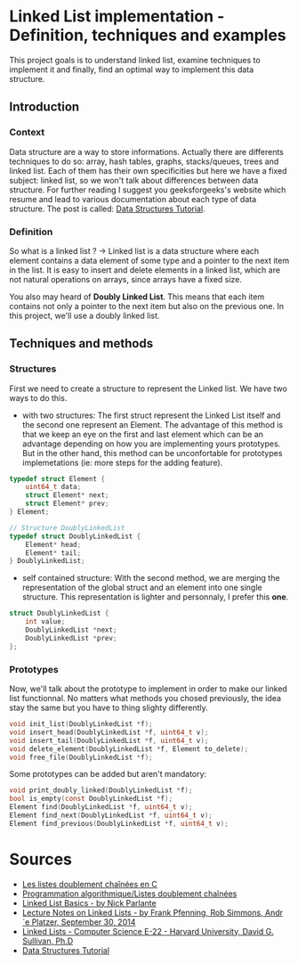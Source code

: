 # Linked List implementation - Definition, techniques and examples

This project goals is to understand linked list, examine techniques to implement it and finally, find an optimal way to implement this data structure.


## Introduction

### Context

Data structure are a way to store informations. Actually there are differents techniques to do so: array, hash tables, graphs, stacks/queues, trees and linked list. Each of them has their own specificities but here we have a fixed subject: linked list, so we won't talk about differences between data structure. 
For further reading I suggest you geeksforgeeks's website which resume and lead to various documentation about each type of data structure.
The post is called: [Data Structures Tutorial](https://www.geeksforgeeks.org/data-structures/).

### Definition 

So what is a linked list ?
-> Linked list is a data structure where each element contains a data element of some type and a pointer to the next item in the list. It is easy to insert and delete elements in a linked list, which are not natural operations on arrays, since arrays have a fixed size. 

You also may heard of **Doubly Linked List**. This means that each item contains not only a pointer to the next item but also on the previous one. In this project, we'll use a doubly linked list.


## Techniques and methods

### Structures

First we need to create a structure to represent the Linked list. We have two ways to do this.

- with two structures:
The first struct represent the Linked List itself and the second one represent an Element. The advantage of this method is that we keep an eye on the first and last element which can be an advantage depending on how you are implementing yours prototypes. But in the other hand, this method can be unconfortable for prototypes implemetations (ie: more steps for the adding feature).
```c
typedef struct Element {
    uint64_t data;
    struct Element* next;
    struct Element* prev;
} Element;

// Structure DoublyLinkedList
typedef struct DoublyLinkedList {
    Element* head;
    Element* tail;
} DoublyLinkedList;
```

- self contained structure:
With the second method, we are merging the representation of the global struct and an element into one single structure. This representation is lighter and personnaly, I prefer this **one**.  
```c
struct DoublyLinkedList {
    int value;
    DoublyLinkedList *next;
    DoublyLinkedList *prev;
};
```

### Prototypes

Now, we'll talk about the prototype to implement in order to make our linked list functionnal. No matters what methods you chosed previously, the idea stay the same but you have to thing slighty differently.

```c
void init_list(DoublyLinkedList *f);                            
void insert_head(DoublyLinkedList *f, uint64_t v);    
void insert_tail(DoublyLinkedList *f, uint64_t v);    
void delete_element(DoublyLinkedList *f, Element to_delete);   
void free_file(DoublyLinkedList *f);                            
```


Some prototypes can be added but aren't mandatory:
```c
void print_doubly_linked(DoublyLinkedList *f);
bool is_empty(const DoublyLinkedList *f);
Element find(DoublyLinkedList *f, uint64_t v);
Element find_next(DoublyLinkedList *f, uint64_t v);
Element find_previous(DoublyLinkedList *f, uint64_t v);
```



# Sources
- [Les listes doublement chaînées en C](https://nicolasj.developpez.com/articles/listedouble/#LIII-C)
- [Programmation algorithmique/Listes doublement chaînées](https://fr.wikibooks.org/wiki/Programmation_algorithmique/Listes_doublement_cha%C3%AEn%C3%A9es)
- [Linked List Basics - by Nick Parlante](http://cslibrary.stanford.edu/103/LinkedListBasics.pdf)
- [Lecture Notes on Linked Lists - by Frank Pfenning, Rob Simmons, Andr´e Platzer, September 30, 2014](https://www.cs.cmu.edu/~rjsimmon/15122-f14/lec/11-linkedlist.pdf)
- [Linked Lists - Computer Science E-22 - Harvard University, David G. Sullivan, Ph.D](https://cscie22.sites.fas.harvard.edu/files/lectures/04_linked_lists.pdf)
- [Data Structures Tutorial](https://www.geeksforgeeks.org/data-structures/)
